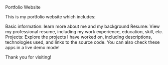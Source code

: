 Portfolio Website

This is my portfolio website which includes:

 Basic information: learn more about me and my background
 Resume: View my professional resume, including my work experience, education, skill, etc.
 Projects: Explore the projects I have worked on, including descriptions, technologies used, and links to the source code. You can also check these apps in a live demo mode!

Thank you for visiting!